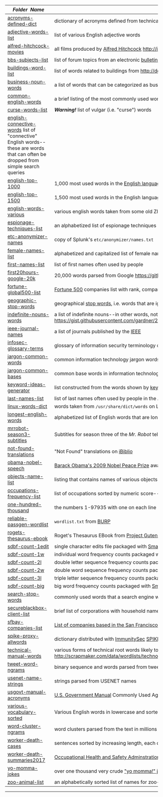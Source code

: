 |&nbsp;&nbsp;&nbsp;&nbsp;_Folder&nbsp;&nbsp;Name_&nbsp;&nbsp;&nbsp;&nbsp;| _Description of Contents_
|:----------------|--------------------------------------------------------------------------------------------------------------------------------------------------------
| [acronyms-defined-dict](acronyms-defined-dict.txt) | dictionary of acronyms defined from technical jargon 
| [adjective-words-list](adjective-words-list.txt) | list of various English adjective words 
| [alfred-hitchcock-movies](alfred-hitchcock-movies.md) | all films produced by [Alfred Hitchcock](http://www.imdb.com/name/nm0000033/ "Alfred Hitchcock - IMDb") <http://infolab.stanford.edu/pub/movies/Hitch.html> 
| [bbs-subjects-list](bbs-subjects-list.txt) | list of forum topics from an electronic [bulletin board system](https://wikipedia.org/wiki/Bulletin_board_system "BBS")  
| [buildings-word-list](buildings-word-list.txt) | list of words related to buildings from <http://domainsbot.com/Content/Data/terms/buildings.txt> 
| [business-noun-words](business-noun-words.txt) | a list of words that can be categorized as business-related nouns
| [common-english-words](common-english-words.txt) | a brief listing of the most commonly used words in English (the top 30)
| [curse-words-list](curse-words-list.txt) | _**Warning!**_ list of vulgar (i.e. "curse") words 
| [english-connective-words](english-connective-words.txt) list of "connective" English words--these are words that can often be dropped from simple search queries  
| [english-top-1000](english-top-1000.txt) | 1,000 most used words in the [English language](https://wikipedia.org/wiki/English_language)
| [english-top-1500](english-top-1500.txt) | 1,500 most used words in the English language taken from [htpwdScan](https://github.com/lijiejie/htpwdScan "A python HTTP weak pass scanner")
| [english-words-various](english-words-various.txt.xz) | various english words taken from some old ZIP files 
| [espionage-techniques-list](espionage-techniques-list.txt) | an alphabetized list of espionage techniques  
| [etc-anonymizer-names](etc-anonymizer-names.txt) | copy of Splunk's `etc/anonymizer/names.txt` 
| [female-names-list](female-names-list.txt) | alphabetized and capitalized list of female names 
| [first-names-list](first-names-list.txt) | list of first names often used by people 
| [first20hours-google-20k](first20hours-google-20k.txt) | 20,000 words parsed from Google <https://github.com/first20hours/google-10000-english/blob/master/20k.txt> 
| [fortune-global500-list](fortune-global500-list.txt) | [Fortune 500](https://wikipedia.org/wiki/Fortune_500) companies list with rank, company name, revenue.. <http://fortune.com/global500/> 
| [geographic-stop-words](geographic-stop-words.txt) | geographical [stop words](https://wikipedia.org/wiki/Stop_words), i.e. words that are ignored during [natural language processing](https://wikipedia.org/wiki/Natural-language_processing) 
| [indefinite-nouns-words](indefinite-nouns-words.txt) |  a list of indefinite nouns--in other words, not "proper" nouns and therefore do not need to be capitalized.. <https://gist.githubusercontent.com/gardner/25d36eea91523d5a30d3e5197c6cc2b3/raw/a42ac049336b388674ecd1f1f37dd2f0cbd02ae7/nouns.txt>  
| [ieee-journal-names](ieee-journal-names.txt) | a list of journals published by the [IEEE](https://ieee.org "Institute of Electrical and Electronic Engineers") 
| [infosec-glossary-terms](infosec-glossary-terms.txt) | glossary of information security terminology copied from RFC4949: <https://tools.ietf.org/html/rfc4949> 
| [jargon-common-words](jargon-common-words.txt) | common information technology jargon words 
| [jargon-common-bases](jargon-common-bases.txt) | common base words in information technology jargon 
| [keyword-ideas-generator](keyword-ideas-generator.txt) | list constructed from the words shown by [keywordideasgenerator.com](https://www.keywordideasgenerator.com)  
| [last-names-list](last-names-list.txt) | list of last names often used by people in the Americas 
| [linux-words-dict](linux-words-dict.txt) | words taken from `/usr/share/dict/words` on Linux install 
| [longest-english-words](longest-english-words.txt) | alphabetized list of English words that are longer than twenty letters 
| [mrrobot-season3-subtitles](mrrobot-season3-subtitles.txt) | Subtitles for season three of the _Mr. Robot_ television series <https://www.podnapisi.net/subtitles/search/mr-robot-2015/SOM?seasons=3> 
| [not-found-translations](not-found-translations.txt) | "Not Found" translations on [iBiblio](http://ibiblio.org) 
| [obama-nobel-speech](obama-nobel-speech.txt) | [Barack Obama's 2009 Nobel Peace Prize](https://wikipedia.org/wiki/2009_Nobel_Peace_Prize#Barack_Obama) award acceptance speech 
| [objects-name-list](objects-name-list.txt) | listing that contains names of various objects from <http://domainsbot.com/Content/Data/terms/objects.txt> 
| [occupations-frequency-list](occupations-frequency-list.txt.xz) |  list of occupations sorted by numeric score--higher means more popular from <http://sunlight.s3.amazonaws.com/all_occupations.txt> 
| [one-hundred-thousand](one-hundred-thousand.txt) | the numbers 1-97935 with one on each line 
| [reliable-passgen-wordlist](reliable-passgen-wordlist.txt) | `wordlist.txt` from [BURP](https://github.com/jwmarshall/BURP "Beaituful Unique Reliable Password generator") 
| [rogets-thesaurus-ebook](rogets-thesaurus-ebook.txt.xz) | Roget's Thesaurus EBook from [Project Gutenberg](https://www.gutenberg.org) 
| [sdbf-count-1edit](sdbf-count-1edit.txt) | single character edits file packaged with [Smart DNS Brute Forcer](https://github.com/jfrancois/SDBF)  
| [sdbf-count-1w](sdbf-count-1w.txt.xz) | individual word frequency counts packaged with [Smart DNS Brute Forcer](https://github.com/jfrancois/SDBF)  
| [sdbf-count-2l](sdbf-count-2l.txt) | double letter sequence frequency counts packaged with [Smart DNS Brute Forcer](https://github.com/jfrancois/SDBF)  
| [sdbf-count-2w](sdbf-count-2w.txt.gz) | double word sequence frequency counts packaged with [Smart DNS Brute Forcer](https://github.com/jfrancois/SDBF)  
| [sdbf-count-3l](sdbf-count-3l.txt) | triple letter sequence frequency counts packaged with [Smart DNS Brute Forcer](https://github.com/jfrancois/SDBF)  
| [sdbf-count-big](sdbf-count-big.txt) | big word frequency counts packaged with [Smart DNS Brute Forcer](https://github.com/jfrancois/SDBF)  
| [search-stop-words](search-stop-words.txt) | commonly used words that a search engine will be programmed to ignore
| [secureblackbox-client-list](secureblackbox-client-list.txt) | brief list of corporations with household names <https://www.secureblackbox.com/company/clients.aspx> 
| [sfbay-companies-list](sfbay-companies-list.txt) | [List of companies based in the San Francisco Bay Area](https://wikipedia.org/wiki/List_of_companies_based_in_the_San_Francisco_Bay_Area) 
| [spike-proxy-allwords](spike-proxy-allwords.txt) | dictionary distributed with [ImmunitySec](http://www.immunitysec.com/ "Immunity Inc.") [SPIKE Proxy dpkg](https://packages.debian.org/sid/net/spikeproxy) 
| [technical-manual-words](technical-manual-words.txt) | various forms of technical root words likely to be found in a manual from <http://scrapmaker.com/data/wordlists/technology/TechnicalManualWords(1495).txt> 
| [tweet-word-ngrams](tweet-word-ngrams.txt.xz) |  binary sequence and words parsed from tweets with cardinality 
| [usenet-name-strings](usenet-name-strings.txt) |  strings parsed from USENET names
| [usgovt-manual-acronyms](usgovt-manual-acronyms.txt) | [U.S. Government Manual](https://usgovernmentmanual.gov) Commonly Used Agency Acronyms 
| [various-vocabulary-sorted](various-vocabulary-sorted.txt) | Various English words in lowercase and sorted  
| [word-cluster-ngrams](word-cluster-ngrams.txt) | word clusters parsed from the text in millions of tweets 
| [worker-death-cases](worker-death-cases.txt) | sentences sorted by increasing length, each of which details unique cases of worker death 
| [worker-death-summaries2017](worker-death-summaries2017.csv) | [Occupational Health and Safety Adminstration](https://osha.gov "United States Department of Labor") [Archive Reports of Fatalities and Catastrophes](https://www.osha.gov/dep/fatcat/dep_fatcat_archive.html "Fatality Inspection Data Incident Files for Federal/State Summaries") 
| [yo-momma-jokes](yo-momma-jokes.txt) | over one thousand very crude ["yo momma!" jokes](https://yomamajokesgalore.com/ "Yo Mama Jokes Galore!")
| [zoo-animal-list](zoo-animal-list.txt) | an alphabetically sorted list of names for zoo-kept animals 

* * *

